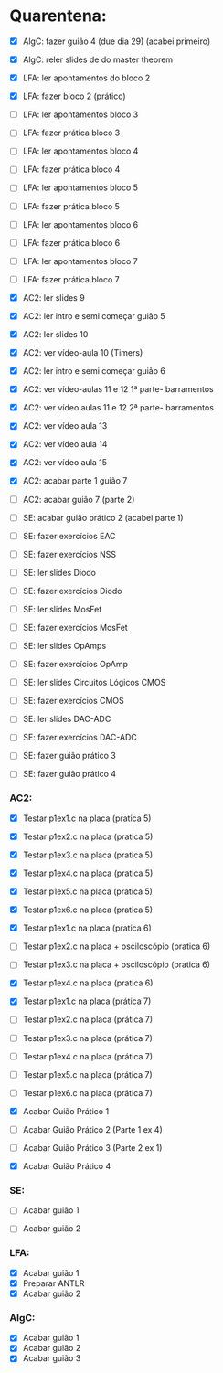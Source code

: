 # Quarentena:
- [x] AlgC: fazer guião 4 (due dia 29) (acabei primeiro)
- [x] AlgC: reler slides de do master theorem 
- [x] LFA: ler apontamentos do bloco 2
- [x] LFA: fazer bloco 2 (prático)
- [ ] LFA: ler apontamentos bloco 3
- [ ] LFA: fazer prática bloco 3
- [ ] LFA: ler apontamentos bloco 4
- [ ] LFA: fazer prática bloco 4
- [ ] LFA: ler apontamentos bloco 5
- [ ] LFA: fazer prática bloco 5
- [ ] LFA: ler apontamentos bloco 6
- [ ] LFA: fazer prática bloco 6
- [ ] LFA: ler apontamentos bloco 7
- [ ] LFA: fazer prática bloco 7
- [x] AC2: ler slides 9
- [x] AC2: ler intro e semi começar guião 5
- [x] AC2: ler slides 10
- [x] AC2: ver vídeo-aula 10 (Timers)
- [x] AC2: ler intro e semi começar guião 6
- [x] AC2: ver vídeo-aulas 11 e 12 1ª parte- barramentos
- [x] AC2: ver vídeo aulas 11 e 12 2ª parte- barramentos
- [x] AC2: ver vídeo aula 13 
- [x] AC2: ver vídeo aula 14
- [x] AC2: ver vídeo aula 15
- [x] AC2: acabar parte 1 guião 7
- [ ] AC2: acabar guião 7 (parte 2)
- [ ] SE: acabar guião prático 2 (acabei parte 1)
- [ ] SE: fazer exercícios EAC
- [ ] SE: fazer exercícios NSS
- [ ] SE: ler slides Diodo
- [ ] SE: fazer exercícios Diodo
- [ ] SE: ler slides MosFet
- [ ] SE: fazer exercícios MosFet
- [ ] SE: ler slides OpAmps
- [ ] SE: fazer exercícios OpAmp
- [ ] SE: ler slides Circuitos Lógicos CMOS
- [ ] SE: fazer exercícios CMOS
- [ ] SE: ler slides DAC-ADC
- [ ] SE: fazer exercícios DAC-ADC
- [ ] SE: fazer guião prático 3
- [ ] SE: fazer guião prático 4



### AC2:
- [x] Testar p1ex1.c na placa (pratica 5)
- [x] Testar p1ex2.c na placa (pratica 5)
- [x] Testar p1ex3.c na placa (pratica 5)
- [x] Testar p1ex4.c na placa (pratica 5)
- [x] Testar p1ex5.c na placa (pratica 5)
- [x] Testar p1ex6.c na placa (pratica 5)
- [x] Testar p1ex1.c na placa (pratica 6) 
- [ ] Testar p1ex2.c na placa + osciloscópio (pratica 6)
- [ ] Testar p1ex3.c na placa + osciloscópio (pratica 6)
- [x] Testar p1ex4.c na placa (pratica 6)
- [x] Testar p1ex1.c na placa (prática 7)
- [ ] Testar p1ex2.c na placa (prática 7)
- [ ] Testar p1ex3.c na placa (prática 7)
- [ ] Testar p1ex4.c na placa (prática 7)
- [ ] Testar p1ex5.c na placa (prática 7)
- [ ] Testar p1ex6.c na placa (prática 7)
- [x] Acabar Guião Prático 1
- [ ] Acabar Guião Prático 2 (Parte 1 ex 4)
- [ ] Acabar Guião Prático 3 (Parte 2 ex 1)
- [x] Acabar Guião Prático 4 


### SE:
- [ ] Acabar guião 1
- [ ] Acabar guião 2


### LFA:
- [x] Acabar guião 1
- [x] Preparar ANTLR
- [x] Acabar guião 2 

### AlgC: 
- [x] Acabar guião 1
- [x] Acabar guião 2
- [x] Acabar guião 3 
